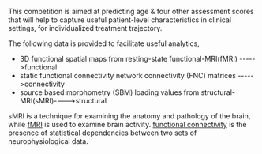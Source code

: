 This competition is aimed at predicting age & four other assessment scores that will help to capture useful patient-level characteristics in clinical settings, for individualized treatment trajectory.  

The following data is provided to facilitate useful analytics,  
- 3D functional spatial maps from resting-state functional-MRI(fMRI)    ----->functional  
- static functional connectivity  network connectivity (FNC) matrices                 ----->connectivity   
- source based morphometry (SBM) loading values from structural-MRI(sMRI)---->structural  

sMRI is a technique for examining the anatomy and pathology of the brain, while [fMRI](https://www.ed.ac.uk/clinical-sciences/edinburgh-imaging/research/themes-and-topics/medical-physics/imaging-techniques/functional-mri) is used to examine brain activity. 
[functional connectivity](https://www.sciencedirect.com/topics/medicine-and-dentistry/functional-connectivity) is the presence of statistical dependencies between two sets of neurophysiological data.
